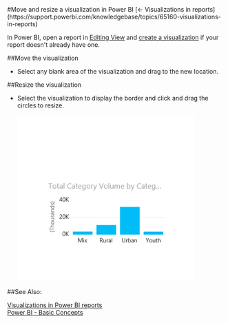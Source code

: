 <properties pageTitle="Move and resize a visualization in Power BI" description="Move and resize a visualization in Power BI" services="powerbi" documentationCenter="" authors="v-anpasi" manager="mblythe" editor=""/>
<tags ms.service="powerbi" ms.devlang="NA" ms.topic="article" ms.tgt_pltfrm="NA" ms.workload="powerbi" ms.date="06/26/2015" ms.author="v-anpasi"/>
#Move and resize a visualization in Power BI
[← Visualizations in reports](https://support.powerbi.com/knowledgebase/topics/65160-visualizations-in-reports)
 
In Power BI, open a report in [Editing View](http://support.powerbi.com/knowledgebase/articles/439921-go-from-report-reading-view-to-editing-view) and [create a visualization](http://support.powerbi.com/knowledgebase/articles/441777-part-i-add-visualizations-to-a-power-bi-report) if your report doesn't already have one.

##Move the visualization﻿

-   Select any blank area of the visualization and drag to the new location. 

##Resize the visualization

-   Select the visualization to display the border and click and drag the circles to resize.

    ![](media/powerbi-service-move-and-resize-a-visualization/resizeViz.gif)

##See Also:

[Visualizations in Power BI reports](http://support.powerbi.com/knowledgebase/articles/434821-visualizations-in-power-bi-reports)  
[Power BI - Basic Concepts](http://support.powerbi.com/knowledgebase/articles/487029-power-bi-preview-basic-concepts)